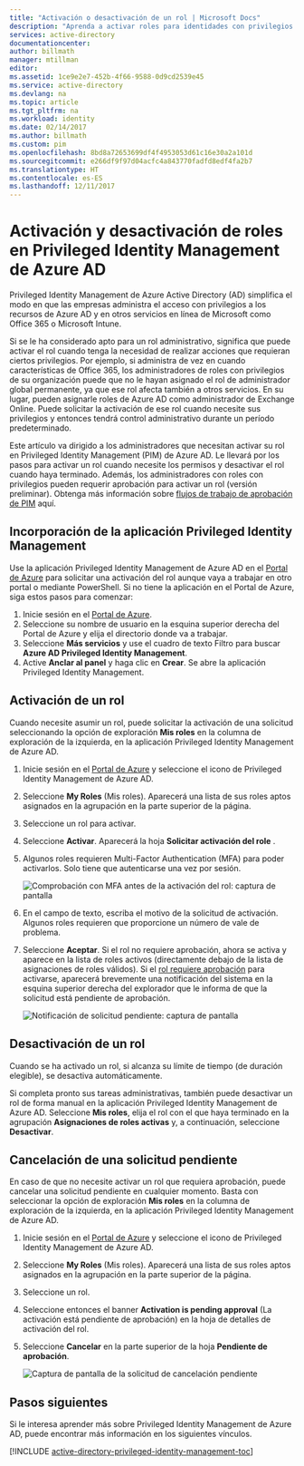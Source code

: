 ```yaml
---
title: "Activación o desactivación de un rol | Microsoft Docs"
description: "Aprenda a activar roles para identidades con privilegios con la aplicación Privileged Identity Management de Azure."
services: active-directory
documentationcenter: 
author: billmath
manager: mtillman
editor: 
ms.assetid: 1ce9e2e7-452b-4f66-9588-0d9cd2539e45
ms.service: active-directory
ms.devlang: na
ms.topic: article
ms.tgt_pltfrm: na
ms.workload: identity
ms.date: 02/14/2017
ms.author: billmath
ms.custom: pim
ms.openlocfilehash: 8bd8a72653699df4f4953053d61c16e30a2a101d
ms.sourcegitcommit: e266df9f97d04acfc4a843770fadfd8edf4fa2b7
ms.translationtype: HT
ms.contentlocale: es-ES
ms.lasthandoff: 12/11/2017
---
```

# <a name="how-to-activate-or-deactivate-roles-in-azure-ad-privileged-identity-management"></a>Activación y desactivación de roles en Privileged Identity Management de Azure AD
Privileged Identity Management de Azure Active Directory (AD) simplifica el modo en que las empresas administra el acceso con privilegios a los recursos de Azure AD y en otros servicios en línea de Microsoft como Office 365 o Microsoft Intune.  

Si se le ha considerado apto para un rol administrativo, significa que puede activar el rol cuando tenga la necesidad de realizar acciones que requieran ciertos privilegios. Por ejemplo, si administra de vez en cuando características de Office 365, los administradores de roles con privilegios de su organización puede que no le hayan asignado el rol de administrador global permanente, ya que ese rol afecta también a otros servicios. En su lugar, pueden asignarle roles de Azure AD como administrador de Exchange Online. Puede solicitar la activación de ese rol cuando necesite sus privilegios y entonces tendrá control administrativo durante un período predeterminado.

Este artículo va dirigido a los administradores que necesitan activar su rol en Privileged Identity Management (PIM) de Azure AD. Le llevará por los pasos para activar un rol cuando necesite los permisos y desactivar el rol cuando haya terminado. Además, los administradores con roles con privilegios pueden requerir aprobación para activar un rol (versión preliminar). Obtenga más información sobre [flujos de trabajo de aprobación de PIM](./privileged-identity-management/azure-ad-pim-approval-workflow.md) aquí.

## <a name="add-the-privileged-identity-management-application"></a>Incorporación de la aplicación Privileged Identity Management
Use la aplicación Privileged Identity Management de Azure AD en el [Portal de Azure](https://portal.azure.com/) para solicitar una activación del rol aunque vaya a trabajar en otro portal o mediante PowerShell. Si no tiene la aplicación en el Portal de Azure, siga estos pasos para comenzar:

1. Inicie sesión en el [Portal de Azure](https://portal.azure.com/).
2. Seleccione su nombre de usuario en la esquina superior derecha del Portal de Azure y elija el directorio donde va a trabajar.
3. Seleccione **Más servicios** y use el cuadro de texto Filtro para buscar **Azure AD Privileged Identity Management**.
4. Active **Anclar al panel** y haga clic en **Crear**. Se abre la aplicación Privileged Identity Management.

## <a name="activate-a-role"></a>Activación de un rol
Cuando necesite asumir un rol, puede solicitar la activación de una solicitud seleccionando la opción de exploración **Mis roles** en la columna de exploración de la izquierda, en la aplicación Privileged Identity Management de Azure AD.

1. Inicie sesión en el [Portal de Azure](https://portal.azure.com/) y seleccione el icono de Privileged Identity Management de Azure AD.
2. Seleccione **My Roles** (Mis roles). Aparecerá una lista de sus roles aptos asignados en la agrupación en la parte superior de la página.
3. Seleccione un rol para activar.
4. Seleccione **Activar**. Aparecerá la hoja **Solicitar activación del role** .
5. Algunos roles requieren Multi-Factor Authentication (MFA) para poder activarlos. Solo tiene que autenticarse una vez por sesión.
   
    ![Comprobación con MFA antes de la activación del rol: captura de pantalla][2]
6. En el campo de texto, escriba el motivo de la solicitud de activación.  Algunos roles requieren que proporcione un número de vale de problema.
7. Seleccione **Aceptar**.  Si el rol no requiere aprobación, ahora se activa y aparece en la lista de roles activos (directamente debajo de la lista de asignaciones de roles válidos). Si el [rol requiere aprobación](./privileged-identity-management/azure-ad-pim-approval-workflow.md) para activarse, aparecerá brevemente una notificación del sistema en la esquina superior derecha del explorador que le informa de que la solicitud está pendiente de aprobación.

    ![Notificación de solicitud pendiente: captura de pantalla][3]

## <a name="deactivate-a-role"></a>Desactivación de un rol
Cuando se ha activado un rol, si alcanza su límite de tiempo (de duración elegible), se desactiva automáticamente.

Si completa pronto sus tareas administrativas, también puede desactivar un rol de forma manual en la aplicación Privileged Identity Management de Azure AD.  Seleccione **Mis roles**, elija el rol con el que haya terminado en la agrupación **Asignaciones de roles activas** y, a continuación, seleccione **Desactivar**.  

## <a name="cancel-a-pending-request"></a>Cancelación de una solicitud pendiente
En caso de que no necesite activar un rol que requiera aprobación, puede cancelar una solicitud pendiente en cualquier momento. Basta con seleccionar la opción de exploración **Mis roles** en la columna de exploración de la izquierda, en la aplicación Privileged Identity Management de Azure AD.

1. Inicie sesión en el [Portal de Azure](https://portal.azure.com/) y seleccione el icono de Privileged Identity Management de Azure AD.
2. Seleccione **My Roles** (Mis roles). Aparecerá una lista de sus roles aptos asignados en la agrupación en la parte superior de la página.
3. Seleccione un rol.
4. Seleccione entonces el banner **Activation is pending approval** (La activación está pendiente de aprobación) en la hoja de detalles de activación del rol.
5. Seleccione **Cancelar** en la parte superior de la hoja **Pendiente de aprobación**.

   ![Captura de pantalla de la solicitud de cancelación pendiente][4]

## <a name="next-steps"></a>Pasos siguientes
Si le interesa aprender más sobre Privileged Identity Management de Azure AD, puede encontrar más información en los siguientes vínculos.

[!INCLUDE [active-directory-privileged-identity-management-toc](../../includes/active-directory-privileged-identity-management-toc.md)]

<!--Image references-->

[1]: ./media/active-directory-privileged-identity-management-configure/PIM_EnablePim.png
[2]: ./media/active-directory-privileged-identity-management-how-to-activate-role/PIM_activation_MFA.png
[3]: ./media/active-directory-privileged-identity-management-how-to-activate-role/PIM_Request_Pending_Toast2.png
[4]: ./media/active-directory-privileged-identity-management-how-to-activate-role/PIM_Request_Pending_Banner_Cancel.png
